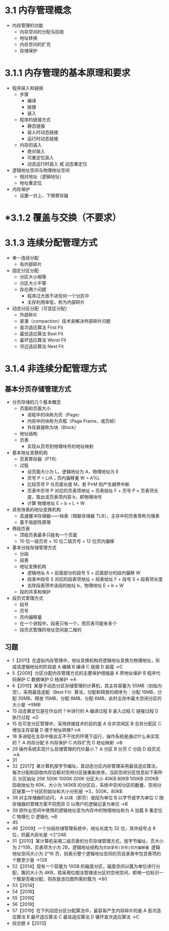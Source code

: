 # 3.1 内存管理概念

- 内存管理的功能
  - 内存空间的分配与回收
  - 地址转换
  - 内存空间的扩充
  - 存储保护

# 3.1.1 内存管理的基本原理和要求

- 程序装入和链接
  - 步骤
    - 编译
    - 链接
    - 装入
  - 程序的链接方式
    - 静态链接
    - 装入时动态链接
    - 运行时动态链接
  - 内存的装入
    - 绝对装入
    - 可重定位装入
    - 动态运行时装入 或 动态重定位
- 逻辑地址空间与物理地址空间
  - 相对地址（逻辑地址）
  - 地址重定位
- 内存保护
  - 设置一对上、下限寄存器

# \*3.1.2 覆盖与交换（不要求）

# 3.1.3 连续分配管理方式

- 单一连续分配
  - 有内部碎片
- 固定分区分配
  - 分区大小相等
  - 分区大小不等
  - 存在两个问题
    - 程序过大放不进任何一个分区中
    - 主存利用率低，称为内部碎片
- 动态分区分配（可变区分配）
  - 外部碎片
  - 紧凑（compaction）技术来解决外部碎片问题
  - 首次适应算法 First Fit
  - 最佳适应算法 Best Fit
  - 最坏适应算法 Worst Fit
  - 邻近适应算法 Next Fit

# 3.1.4 非连续分配管理方式

## 基本分页存储管理方式

- 分页存储的几个基本概念
  - 页面和页面大小
    - 进程中的块称为页（Page）
    - 内存中的块称为页框（Page Frame，或页帧）
    - 外存直接称为块（Block）
  - 地址结构
  - 页表
    - 实现从页号到物理块号的地址映射
- 基本地址变换机构
  - 页表寄存器（PTR）
  - 过程
    - 设页面大小为 L，逻辑地址为 A，物理地址为 E
    - 页号 P = L/A；页内偏移量 W = A%L
    - 比较页号 P 与页面长度 M，若 P≥M 则产生越界中断
    - 页表中页号 P 对应的页表项地址 = 页表始址 F + 页号 P × 页表项长度，取出该页表项内容 b，即物理块号
    - 计算 物理地址 E = b × L + W
- 具有快表的地址变换机构
  - 高速缓冲存储器——快表（相联存储器 TLB），主存中的页表常称为慢表
  - 基于局部性原理
- 两级页表
  - 顶级页表最多只能有一个页面
  - 10 位一级页号 + 10 位二级页号 + 12 位页内偏移
- 基本分段存储管理方式
  - 分段
  - 段表
  - 地址变换机构
    - 逻辑地址 A = 前面部分的段号 S + 后面部分的段内偏移 W
    - 段表中段号 S 对应的段表项地址 = 段表始址 F + 段号 S × 段表项长度
    - 去除段表项中该段的始址 b，物理地址 E = b + W
  - 段的共享和保护
- 段页式管理方式
  - 段号
  - 页号
  - 页内偏移量
  - 在一个进程中，段表只有一个，而页表可能有多个
  - 段页式管理的地址空间是二维的

## 习题

- 1【2011】在虚拟内存管理中，地址变换机构将逻辑地址变换为物理地址，形成该逻辑地址的阶段是
  A 编辑
  B 编译
  C 链接
  D 装载 →C
- 5【2009】分区分配内存管理方式的主要保护措施是
  A 界地址保护
  B 程序代码保护
  C 数据保护
  D 栈保护 →A
- 6【2010】某基于动态分区存储管理的计算机，其主存容量为 55MB（初始为空），采用最佳适配（Best Fit）算法，分配和释放的顺序为：分配 15MB，分配 30MB，释放 15MB，分配 8MB，分配 6MB，此时主存中最大空闲分区的大小是 →9MB
- 13 动态重定位是在作业的？中进行的
  A 编译过程
  B 装入过程
  C 链接过程
  D 执行过程 →D
- 15 在可变分区管理中，采用拼接技术的目的是
  A 合并空闲区
  B 合并分配区
  C 增加主存容量
  D 便于地址转换?→A
- 18 多进程在主存中彼此互不干扰的环境下运行，操作系统是通过什么来实现的？
  A 内存分配
  B 内存保护
  C 内存扩充
  D 地址映射 →B
- 29 操作系统实现什么存储管理的代价最小？
  A 分区
  B 分页
  C 分段
  D 段页式 →A
- 31
- 32【2017】某计算机按字节编址，其动态分区内存管理采用最佳适应算法，每次分配和回收内存后都对空闲分区链重新排序。当前空闲分区信息如下表所示
  分区始址 20K 500K 1000K 200K
  分区大小 40KB 80KB 100KB 200KB
  回收始址为 60K、大小为 140KB 的分区后，系统中空闲分区的数量、空闲分区链第一个分区的始址和大小分别是 →3，500K，80KB
- 38 对主存储器的访问，
  A 以块（即页）或段为单位
  B 以字节或字为单位
  C 随存储器的管理方案不同而异
  D 以用户的逻辑记录为单位 →B
- 39 把作业空间中使用的逻辑地址变为内存中的物理地址称为
  A 加载
  B 重定位
  C 物理化
  D 逻辑化 →B
- 45
- 46【2009】一个分段存储管理系统中，地址长度为 32 位，其中段号占 8 位，则最大段长是 →2^24B
- 51【2010】某计算机采用二级页表的分页存储管理方式，按字节编址，页大小为 2^10B，页表项大小为 2B，逻辑地址结构为`页目录号|页号|页内偏移量
`逻辑地址空间大小为 2^16 页，则表示整个逻辑地址空间的页目录表中包含表项的个数至少是 →128
- 52【2014】现有一个容量为 10GB 的磁盘分区，磁盘空间以簇为单位进行分配，簇的大小为 4KB，若采用位图法管理该分区的空闲空间，即用一位标识一个簇是否被分配，则存放该位图所需的簇为 →80
- 53【2014】
- 54【2016】
- 55【2019】
- 56【2019】
- 57【2019】在下列动态分区分配算法中，最容易产生内存碎片的是
  A 首次适应算法
  B 最坏适应算法
  C 最佳适应算法
  D 循环首次适应算法 →C
- 综合题 4【2013】
